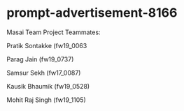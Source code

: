 # prompt-advertisement-8166
Masai Team Project
Teammates:

Pratik Sontakke (fw19_0063

Parag Jain (fw19_0737)

Samsur Sekh (fw17_0087)

Kausik Bhaumik (fw19_0528)

Mohit Raj Singh (fw19_1105)
